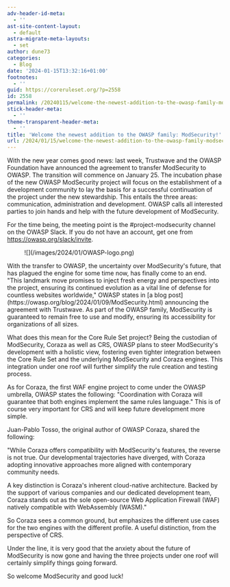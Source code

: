 ```yaml
---
adv-header-id-meta:
  - ''
ast-site-content-layout:
  - default
astra-migrate-meta-layouts:
  - set
author: dune73
categories:
  - Blog
date: '2024-01-15T13:32:16+01:00'
footnotes:
  - ''
guid: https://coreruleset.org/?p=2558
id: 2558
permalink: /20240115/welcome-the-newest-addition-to-the-owasp-family-modsecurity/
stick-header-meta:
  - ''
theme-transparent-header-meta:
  - ''
title: 'Welcome the newest addition to the OWASP family: ModSecurity!'
url: /2024/01/15/welcome-the-newest-addition-to-the-owasp-family-modsecurity/
---
```



With the new year comes good news: last week, Trustwave and the OWASP Foundation have announced the agreement to transfer ModSecurity to OWASP. The transition will commence on January 25. The incubation phase of the new OWASP ModSecurity project will focus on the establishment of a development community to lay the basis for a successful continuation of the project under the new stewardship. This entails the three areas: communication, administration and development. OWASP calls all interested parties to join hands and help with the future development of ModSecurity.

For the time being, the meeting point is the #project-modsecurity channel on the OWASP Slack. If you do not have an account, get one from <https://owasp.org/slack/invite>.

<figure class="wp-block-image aligncenter size-full is-resized">![](/images/2024/01/OWASP-logo.png)</figure>With the transfer to OWASP, the uncertainty over ModSecurity's future, that has plagued the engine for some time now, has finally come to an end. "This landmark move promises to inject fresh energy and perspectives into the project, ensuring its continued evolution as a vital line of defense for countless websites worldwide," OWASP states in [a blog post](https://owasp.org/blog/2024/01/09/ModSecurity.html) announcing the agreement with Trustwave. As part of the OWASP family, ModSecurity is guaranteed to remain free to use and modify, ensuring its accessibility for organizations of all sizes.

What does this mean for the Core Rule Set project? Being the custodian of ModSecurity, Coraza as well as CRS, OWASP plans to steer ModSecurity's development with a holistic view, fostering even tighter integration between the Core Rule Set and the underlying ModSecurity and Coraza engines. This integration under one roof will further simplify the rule creation and testing process.

As for Coraza, the first WAF engine project to come under the OWASP umbrella, OWASP states the following: "Coordination with Coraza will guarantee that both engines implement the same rules language." This is of course very important for CRS and will keep future development more simple.

Juan-Pablo Tosso, the original author of OWASP Coraza, shared the following:

"While Coraza offers compatibility with ModSecurity's features, the reverse is not true. Our developmental trajectories have diverged, with Coraza adopting innovative approaches more aligned with contemporary community needs.

A key distinction is Coraza's inherent cloud-native architecture. Backed by the support of various companies and our dedicated development team, Coraza stands out as the sole open-source Web Application Firewall (WAF) natively compatible with WebAssembly (WASM)."

So Coraza sees a common ground, but emphasizes the different use cases for the two engines with the different profile. A useful distinction, from the perspective of CRS.

Under the line, it is very good that the anxiety about the future of ModSecurity is now gone and having the three projects under one roof will certainly simplify things going forward.

So welcome ModSecurity and good luck!

